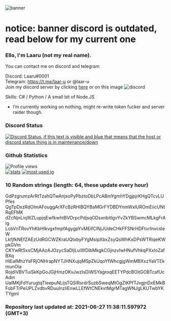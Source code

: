 
![banner](https://raw.githubusercontent.com/stop-bark/stop-bark/master/banner4.png)
# notice: banner discord is outdated, read below for my current one


### Ello, I'm Laaru (not my real name).

You can contact me on discord and telegram  

Discord: Laaru#0001  
Telegram: https://t.me/laar-u or @laar-u  
Join my discord server by clicking [here](https://discord.gg/invite/monk) or on this image ![discord](https://discord.com/api/guilds/848458923136122901/embed.png)

Skills: C# / Python / A small bit of Node.JS  

- I’m currently working on nothing, might re-write token fucker and server raider though.

### Discord Status
[![Discord Status, if this text is visible and blue that means that the host or discord status thing is in maintenance/down](https://discord.c99.nl/widget/theme-4/739824148267925565.png)](https://discord.c99.nl/)

### Github Statistics
![Profile views](https://komarev.com/ghpvc/?username=Laar-u) <br> [![stats](https://github-readme-stats.vercel.app/api?username=Laar-u&show_icons=true&theme=synthwave)](https://github.com/anuraghazra/github-readme-stats) [![most used ig](https://github-readme-stats.vercel.app/api/top-langs/?username=Laar-u&layout=compact&theme=synthwave&show_icons=true&langs_count=10)]((https://github.com/anuraghazra/github-readme-stats))

### 10 Random strings (length: 64, these update every hour)
GdPzgrumzArRtTzahQTwAnjsoPyPbztoDbLPcABmYgmhYDgjpjrKHgQTcvLUPfes
QgTpDxzRdOlmAFouggArXFcBzRHlBQYBaMGrFYDBDYnmWxlUROmEiicUNtRqEFMK
dZcNjnLiqWZLupjqEwfkwhtBVOrpcPdjsqODsxnbitlgvYvZkYBSwmcMLkgFrAig
LcbVnTRovYhKbHIkvgxfmpfAgygpYvMEifClNjJUdeCHkFFSNrHDFtvrInvcsleW
LkfjfkNEfZAEzUdRGCWZKraUQtxbyFYgMsipXbxZsyQsWhKxDPsWTRiqeKWpkGVm
CKYwRtSxxCMjAAzAJOzycSaDIjLuiWDibMkgkCGjnzvIwHNufVhkqPXxIoZafBXq
HIEaIMhzYsFRjONHrapNYTJHNXujqMSpZkUqoYfWhcgjgWmMBXxzYaVTEkmunOia
RojdiVBVTuiSkKpGoJGjHmzOKvJwzIsDiWSYagroqEETYPdcBOitGOBTcafUcAdm
UaIMKjFdYurugtqTIeepuNLijsTQSlRsrdrSuzbSweqMtOgZlKPfTJvgjnDxEMkB
FobFTrPeUPLZvdbvRDuulnzliEnwLLEfWtCNEkvtMgrMTagWNJgLKUTwbYKTYgmI

### Repository last updated at: 2021-06-27 11:38:11.597972 (GMT+3)
